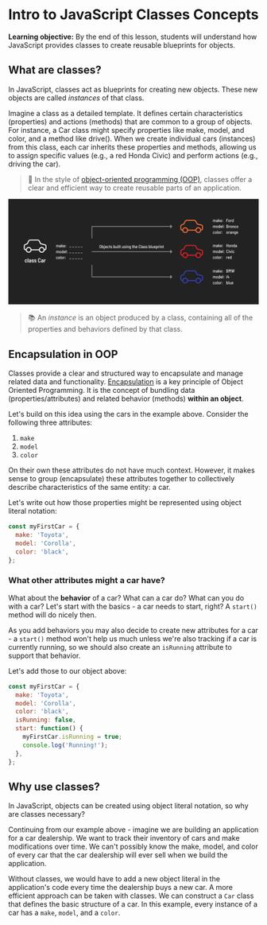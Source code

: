 <h1>
  <span class="headline">Intro to JavaScript Classes</span>
  <span class="subhead">Concepts</span>
</h1>

**Learning objective:** By the end of this lesson, students will understand how JavaScript provides classes to create reusable blueprints for objects.

## What are classes?

In JavaScript, classes act as blueprints for creating new objects. These new objects are called *instances* of that class. 

Imagine a class as a detailed template. It defines certain characteristics (properties) and actions (methods) that are common to a group of objects. For instance, a Car class might specify properties like make, model, and color, and a method like drive(). When we create individual cars (instances) from this class, each car inherits these properties and methods, allowing us to assign specific values (e.g., a red Honda Civic) and perform actions (e.g., driving the car).

> 🧠 In the style of [object-oriented programming (OOP)](https://en.wikipedia.org/wiki/Object-oriented_programming), classes offer a clear and efficient way to create reusable parts of an application. 

![A Car class and its instances. The class has make, model, and color properties, which has been used to make 3 cars - an orange Ford Bronco, a red Honda Civic, and a blue BMW i4.](assets/car-class-and-instances.png)

> 📚 An *instance* is an object produced by a class, containing all of the properties and behaviors defined by that class.

## Encapsulation in OOP

Classes provide a clear and structured way to encapsulate and manage related data and functionality. [Encapsulation](https://en.wikipedia.org/wiki/Encapsulation_(computer_programming)) is a key principle of Object Oriented Programming. It is the concept of bundling data (properties/attributes) and related behavior (methods) **within an object**.

Let's build on this idea using the cars in the example above. Consider the following three attributes:

1. `make`
2. `model`
3. `color`

On their own these attributes do not have much context. However, it makes sense to group (encapsulate) these attributes together to collectively describe characteristics of the same entity: a car.

Let's write out how those properties might be represented using object literal notation:

```js
const myFirstCar = {
  make: 'Toyota',
  model: 'Corolla',
  color: 'black',
};
```

### What other attributes might a car have?

What about the **behavior** of a car? What can a car do? What can you do with a car? Let's start with the basics - a car needs to start, right? A `start()` method will do nicely then.

As you add behaviors you may also decide to create new attributes for a car - a `start()` method won't help us much unless we're also tracking if a car is currently running, so we should also create an `isRunning` attribute to support that behavior.

Let's add those to our object above:

```javascript
const myFirstCar = {
  make: 'Toyota',
  model: 'Corolla',
  color: 'black',
  isRunning: false,
  start: function() {
    myFirstCar.isRunning = true;
    console.log('Running!');
  },
};
```

## Why use classes?

In JavaScript, objects can be created using object literal notation, so why are classes necessary?

Continuing from our example above - imagine we are building an application for a car dealership. We want to track their inventory of cars and make modifications over time. We can't possibly know the make, model, and color of every car that the car dealership will ever sell when we build the application.

Without classes, we would have to add a new object literal in the application's code every time the dealership buys a new car. A more efficient approach can be taken with classes. We can construct a `Car` class that defines the basic structure of a car. In this example, every instance of a car has a `make`, `model`, and a `color`.
